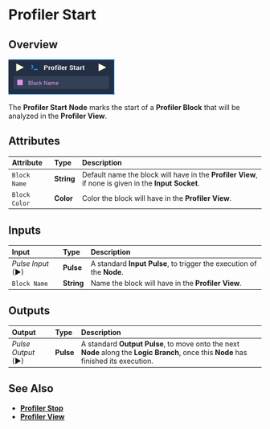# Profiler Start

## Overview

![The Profiler Start Node.](../../.gitbook/assets/node-profiler-start.png)

The **Profiler Start** **Node** marks the start of a **Profiler Block** that will be analyzed in the **Profiler View**.

## Attributes

| Attribute | Type | Description |
| :--- | :--- | :--- |
| `Block Name` | **String** | Default name the block will have in the **Profiler View**, if none is given in the **Input** **Socket**. |
| `Block Color` | **Color** | Color the block will have in the **Profiler View**. |

## Inputs

| Input | Type | Description |
| :--- | :--- | :--- |
| _Pulse Input_ \(►\) | **Pulse** | A standard **Input Pulse**, to trigger the execution of the **Node**. |
| `Block Name` | **String** | Name the block will have in the **Profiler View**. |

## Outputs

| Output | Type | Description |
| :--- | :--- | :--- |
| _Pulse Output_ \(►\) | **Pulse** | A standard **Output Pulse**, to move onto the next **Node** along the **Logic Branch**, once this **Node** has finished its execution. |

## See Also

* [**Profiler Stop**](profiler-stop.md)
* [**Profiler View**](../../modules/profiler-view.md)

